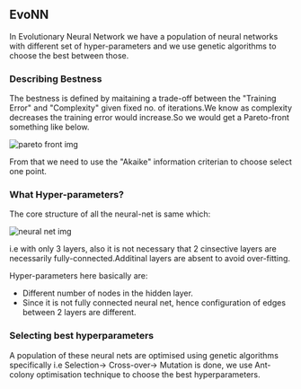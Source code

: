 ## EvoNN

In Evolutionary Neural Network we have a population of neural networks with different set of hyper-parameters and we use genetic algorithms to choose the best between those.

### Describing Bestness

The bestness is defined by maitaining a trade-off between the "Training Error" and "Complexity" given fixed no. of iterations.We know as complexity decreases the training error would increase.So we would get a Pareto-front something like below.

![pareto front img](http://www.mdpi.com/energies/energies-09-00982/article_deploy/html/images/energies-09-00982-g002.png)

From that we need to use the "Akaike" information criterian to choose select one point.

### What Hyper-parameters?

The core structure of all the neural-net is same which:

![neural net img](https://upload.wikimedia.org/wikipedia/commons/thumb/4/46/Colored_neural_network.svg/300px-Colored_neural_network.svg.png)

i.e with only 3 layers, also it is not necessary that 2 cinsective layers are necessarily fully-connected.Additinal layers are absent to avoid over-fitting.

Hyper-parameters here basically are:
* Different number of nodes in the hidden layer.
* Since it is not fully connected neural net, hence configuration of edges between 2 layers are different.

### Selecting best hyperparameters
A population of these neural nets are optimised using genetic algorithms specifically i.e Selection-> Cross-over-> Mutation is done, we use Ant-colony optimisation technique to choose the best hyperparameters.
